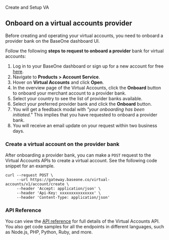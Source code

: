 Create and Setup VA

## Onboard on a virtual accounts provider

Before creating and operating your virtual accounts, you need to onboard a provider bank on the BaseOne dashboard UI.

Follow the following **steps to request to onboard a provider** bank for virtual accounts:

1. Log in to your BaseOne dashboard or sign up for a new account for free [here](https://www.baseone.co/).
2. Navigate to **Products > Account Service**. 
3. Hover on **Virtual Accounts** and click **Open**.
4. In the overview page of the Virtual Accounts, click the **Onboard** button to onboard your merchant account to a provider bank.
5. Select your country to see the list of provider banks available.
6. Select your preferred provider bank and click the **Onboard** button.
7. You will get a feedback modal with _"your onboarding has been initiated."_ This implies that you have requested to onboard a provider bank.
8. You will receive an email update on your request within two business days.

### Create a virtual account on the provider bank

After onboarding a provider bank, you can make a `POST` request to the Virtual Accounts APIs to create a virtual account. See the following code snippet for an example.

```curl Create virtual account
curl --request POST \
     --url https://gateway.baseone.co/virtual-accounts/v1/account/create \
     --header 'Accept: application/json' \
     --header 'Api-Key: xxxxxxxxxxxxxxx' \
     --header 'Content-Type: application/json'
```

### API Reference

You can view the [API reference](https://developer.baseone.co/reference/create-virtual-account) for full details of the Virtual Accounts API. You also get code samples for all the endpoints in different languages, such as Node.js, PHP, Python, Ruby, and more.